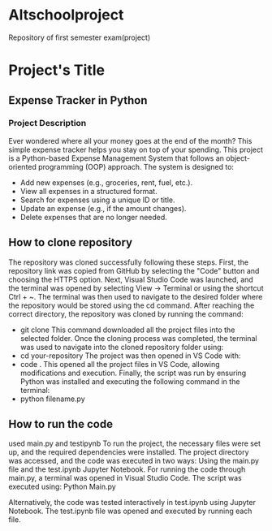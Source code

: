 # Altschoolproject
Repository of first semester exam(project)
# Project's Title
## Expense Tracker in Python
### Project Description

Ever wondered where all your money goes at the end of the month? This simple expense tracker helps you stay on top of your spending. This project is a Python-based Expense Management System that follows an object-oriented programming (OOP) approach. 
The system is designed to:
- Add new expenses (e.g., groceries, rent, fuel, etc.).
- View all expenses in a structured format.
- Search for expenses using a unique ID or title.
- Update an expense (e.g., if the amount changes).
- Delete expenses that are no longer needed.

## How to clone repository
The repository was cloned successfully following these steps. First, the repository link was copied from GitHub by selecting the "Code" button and choosing the HTTPS option. Next, Visual Studio Code was launched, and the terminal was opened by selecting View → Terminal or using the shortcut Ctrl + ~. 
The terminal was then used to navigate to the desired folder where the repository would be stored using the cd command.
After reaching the correct directory, the repository was cloned by running the command:
- git clone <repository-link>
This command downloaded all the project files into the selected folder. Once the cloning process was completed, the terminal was used to navigate into the cloned repository folder using:
- cd your-repository
The project was then opened in VS Code with:
- code .
This opened all the project files in VS Code, allowing modifications and execution.
Finally, the script was run by ensuring Python was installed and executing the following command in the terminal:
- python filename.py

## How to run the code 
used main.py and testipynb
To run the project, the necessary files were set up, and the required dependencies were installed. The project directory was accessed, and the code was executed in two ways: 
Using the main.py file and the test.ipynb Jupyter Notebook.
For running the code through main.py, a terminal was opened in Visual Studio Code. The script was executed using: Python Main.py

Alternatively, the code was tested interactively in test.ipynb using Jupyter Notebook. 
The test.ipynb file was opened and executed by running each file. 